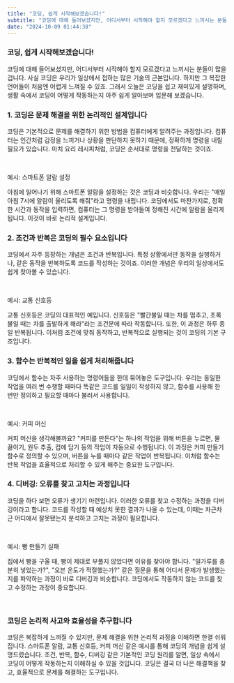 ```yaml
---
title: "코딩, 쉽게 시작해보겠습니다!"
subtitle: "코딩에 대해 들어보셨지만, 어디서부터 시작해야 할지 모르겠다고 느끼시는 분들이 많을 겁니다. 사실 코딩은 우리가 일상에서 접하는 많은 기술의 근본입니다. 하지만 그 복잡한 언어들이 처음엔 어렵게 느껴질 수 있죠. 그래서 오늘은 코딩을 쉽고 재미있게 설명하며, 생활 속에서 코딩이 어떻게 작동하는지 아주 쉽게 알아보며 입문해 보겠습니다"
date: "2024-10-09 01:44:38"
---
```

### 코딩, 쉽게 시작해보겠습니다!

코딩에 대해 들어보셨지만, 어디서부터 시작해야 할지 모르겠다고 느끼시는 분들이 많을 겁니다. 사실 코딩은 우리가 일상에서 접하는 많은 기술의 근본입니다. 하지만 그 복잡한 언어들이 처음엔 어렵게 느껴질 수 있죠. 그래서 오늘은 코딩을 쉽고 재미있게 설명하며, 생활 속에서 코딩이 어떻게 작동하는지 아주 쉽게 알아보며 입문해 보겠습니다.


### 1. 코딩은 문제 해결을 위한 논리적인 설계입니다

<p>코딩은 기본적으로 문제를 해결하기 위한 방법을 컴퓨터에게 알려주는 과정입니다. 컴퓨터는 인간처럼 감정을 느끼거나 상황을 판단하지 못하기 때문에, 정확하게 명령을 내릴 필요가 있습니다. 마치 요리 레시피처럼, 코딩은 순서대로 명령을 전달하는 것이죠.</p>
<br />

 <p>예시: 스마트폰 알람 설정</p>
아침에 일어나기 위해 스마트폰 알람을 설정하는 것은 코딩과 비슷합니다. 우리는 "매일 아침 7시에 알람이 울리도록 해줘"라고 명령을 내립니다. 코딩에서도 마찬가지로, 정확한 시간과 동작을 입력하면, 컴퓨터는 그 명령을 받아들여 정해진 시간에 알람을 울리게 됩니다. 이것이 바로 논리적 설계입니다.


### 2. 조건과 반복은 코딩의 필수 요소입니다

<p>코딩에서 자주 등장하는 개념은 조건과 반복입니다. 특정 상황에서만 동작을 실행하거나, 같은 동작을 반복하도록 코드를 작성하는 것이죠. 이러한 개념은 우리의 일상에서도 쉽게 찾아볼 수 있습니다.</p>
<br />

 <p>예시: 교통 신호등</p>
교통 신호등은 코딩의 대표적인 예입니다. 신호등은 "빨간불일 때는 차를 멈추고, 초록불일 때는 차를 출발하게 해라"라는 조건문에 따라 작동합니다. 또한, 이 과정은 하루 종일 반복됩니다. 이처럼 조건에 맞춰 동작하고, 반복적으로 실행되는 것이 코딩의 기본 구조입니다.


### 3. 함수는 반복적인 일을 쉽게 처리해줍니다

<p>코딩에서 함수는 자주 사용하는 명령어들을 한데 묶어놓은 도구입니다. 우리는 동일한 작업을 여러 번 수행할 때마다 똑같은 코드를 일일이 작성하지 않고, 함수를 사용해 한 번만 정의하고 필요할 때마다 불러서 사용합니다.</p>
<br />

 <p>예시: 커피 머신</p>
커피 머신을 생각해볼까요? "커피를 만든다"는 하나의 작업을 위해 버튼을 누르면, 물 끓이기, 원두 추출, 컵에 담기 등의 작업이 자동으로 수행됩니다. 이 과정은 커피 만들기 함수로 정의할 수 있으며, 버튼을 누를 때마다 같은 작업이 반복됩니다. 이처럼 함수는 반복 작업을 효율적으로 처리할 수 있게 해주는 중요한 도구입니다.


### 4. 디버깅: 오류를 찾고 고치는 과정입니다

<p>코딩을 하다 보면 오류가 생기기 마련입니다. 이러한 오류를 찾고 수정하는 과정을 디버깅이라고 합니다. 코드를 작성할 때 예상치 못한 결과가 나올 수 있는데, 이때는 차근차근 어디에서 잘못됐는지 분석하고 고치는 과정이 필요합니다.
</p>
<br />
 <p>예시: 빵 만들기 실패</p>
<p>집에서 빵을 구울 때, 빵이 제대로 부풀지 않았다면 이유를 찾아야 합니다. "밀가루를 충분히 넣었는가?", "오븐 온도가 적절했는가?" 같은 질문을 통해 어디서 문제가 발생했는지를 파악하는 과정이 바로 디버깅과 비슷합니다. 코딩에서도 작동하지 않는 코드를 찾고 수정하는 과정이 중요합니다.</p>
<br />


### 코딩은 논리적 사고와 효율성을 추구합니다

코딩은 복잡하게 느껴질 수 있지만, 문제 해결을 위한 논리적 과정을 이해하면 한결 쉬워집니다. 스마트폰 알람, 교통 신호등, 커피 머신 같은 예시를 통해 코딩의 개념을 쉽게 설명드렸습니다. 조건, 반복, 함수, 디버깅 같은 기본적인 코딩 원리를 알면, 일상 속에서 코딩이 어떻게 작동하는지 이해하실 수 있을 것입니다. 코딩은 결국 더 나은 해결책을 찾고, 효율적으로 문제를 해결하는 도구입니다.